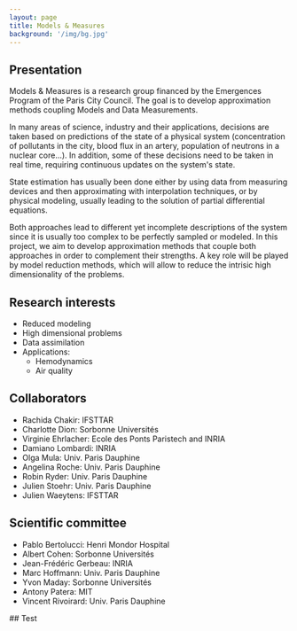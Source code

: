 ```yaml
---
layout: page
title: Models & Measures
background: '/img/bg.jpg'
---
```


## Presentation

Models & Measures is a research group financed by the Emergences Program of the Paris City Council.
The goal is to develop approximation methods coupling Models and Data Measurements.

In many areas of science, industry and their applications, decisions are taken based on predictions of the state of a physical system (concentration of pollutants in the city, blood flux in an artery, population of neutrons in a nuclear core...). In addition, some of these decisions need to be taken in real time, requiring continuous updates on the system's state.

State estimation has usually been done either by using data from measuring devices and then approximating with interpolation techniques, or by physical modeling, usually leading to the solution of partial differential equations.

Both approaches lead to different yet incomplete descriptions of the system since it is usually too complex to be perfectly sampled or modeled. In this project, we aim to develop approximation methods that couple both approaches in order to complement their strengths. A key role will be played by model reduction methods, which will allow to reduce the intrisic high dimensionality of the problems.

## Research interests

* Reduced modeling
* High dimensional problems
* Data assimilation
* Applications:
  * Hemodynamics
  * Air quality

## Collaborators

* Rachida Chakir: IFSTTAR
* Charlotte Dion: Sorbonne Universités
* Virginie Ehrlacher: Ecole des Ponts Paristech and INRIA
* Damiano Lombardi: INRIA
* Olga Mula: Univ. Paris Dauphine
* Angelina Roche: Univ. Paris Dauphine
* Robin Ryder: Univ. Paris Dauphine
* Julien Stoehr: Univ. Paris Dauphine
* Julien Waeytens: IFSTTAR

## Scientific committee

* Pablo Bertolucci: Henri Mondor Hospital
* Albert Cohen: Sorbonne Universités
* Jean-Frédéric Gerbeau: INRIA
* Marc Hoffmann: Univ. Paris Dauphine
* Yvon Maday: Sorbonne Universités
* Antony Patera: MIT
* Vincent Rivoirard: Univ. Paris Dauphine

<div class="container">
  ## Test
</div>

 
